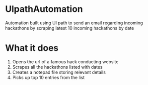 # UIpathAutomation
Automation built using UI path to send an email regarding incoming hackathons by scraping latest 10 incoming hackathons by date

# What it does
1. Opens the url of a famous hack conducting website
2. Scrapes all the hackathons listed with dates
3. Creates a notepad file storing relevant details
4. Picks up top 10 entries from the list
